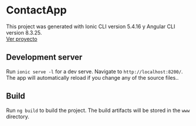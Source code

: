 # ContactApp
This project was generated with Ionic CLI version 5.4.16 y Angular CLI version 8.3.25.
<br>[Ver proyecto](https://sonia-ionic-crud.firebaseapp.com/home)

## Development server
Run `ionic serve -l` for a dev serve. Navigate to `http://localhost:8200/`. The app will automatically reload if you change any of the source files..

## Build
Run `ng build` to build the project. The build artifacts will be stored in the `www` directory.

